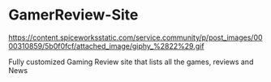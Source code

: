 # GamerReview-Site

https://content.spiceworksstatic.com/service.community/p/post_images/0000310859/5b0f0fcf/attached_image/giphy_%2822%29.gif

Fully customized Gaming Review site that lists all the games, reviews and News
